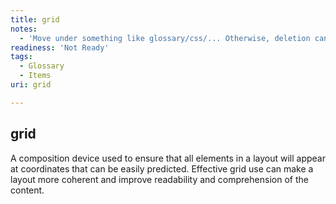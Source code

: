 ```yaml
---
title: grid
notes:
  - 'Move under something like glossary/css/... Otherwise, deletion candidate, and move this definition in context of something else, such as a layout section under concepts or tuts.'
readiness: 'Not Ready'
tags:
  - Glossary
  - Items
uri: grid

---
```

## <span>grid</span>

A composition device used to ensure that all elements in a layout will appear at coordinates that can be easily predicted. Effective grid use can make a layout more coherent and improve readability and comprehension of the content.

